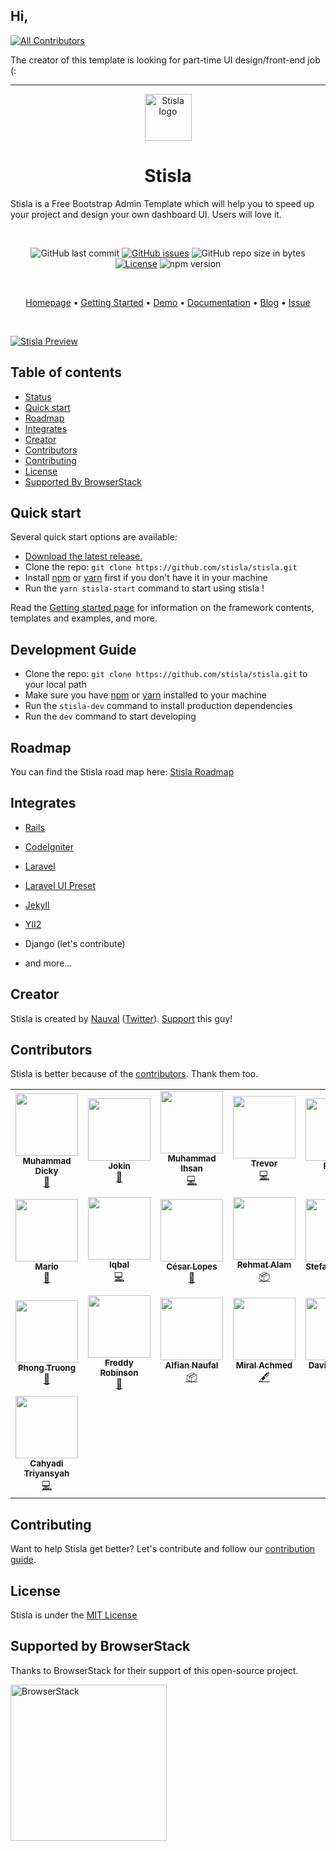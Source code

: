 ## Hi,
<!-- ALL-CONTRIBUTORS-BADGE:START - Do not remove or modify this section -->
[![All Contributors](https://img.shields.io/badge/all_contributors-22-orange.svg?style=flat-square)](#contributors-)
<!-- ALL-CONTRIBUTORS-BADGE:END -->
The creator of this template is looking for part-time UI design/front-end job (:

-----

<p align="center">
  <a href="https://getstisla.com">
    <img src="https://avatars2.githubusercontent.com/u/45754626?s=75&v=4" alt="Stisla logo" width="75" height="75">
  </a>
</p>

<h1 align="center">Stisla</h1>

<p>
  Stisla is a Free Bootstrap Admin Template which will help you to speed up your project and design your own dashboard UI. Users will love it.
</p>
<br>
<span align="center">

![GitHub last commit](https://img.shields.io/github/last-commit/stisla/stisla.svg)
[![GitHub issues](https://img.shields.io/github/issues/stisla/stisla.svg)](https://github.com/stisla/stisla/issues)
![GitHub repo size in bytes](https://img.shields.io/github/repo-size/badges/shields.svg)
[![License](https://img.shields.io/github/license/stisla/stisla.svg)](LICENSE)
![npm version](https://badge.fury.io/js/yarn.svg)

</span>

<br>

<p align="center">
  <a href="https://getstisla.com">Homepage</a>
  •
  <a href="https://getstisla.com/getting-started">Getting Started</a>
  •
  <a href="https://demo.getstisla.com" target="_new">Demo</a>
  •
  <a href="https://getstisla.com/docs">Documentation</a>
  •
  <a href="https://getstisla.com/blog">Blog</a>
  •
  <a href="https://getstisla.com/support">Issue</a>
</p>

<br>

[![Stisla Preview](https://camo.githubusercontent.com/2135e0f6544a7286a3412cdc3df32d47fc91b045/68747470733a2f2f692e6962622e636f2f3674646d6358302f323031382d31312d31312d31352d33352d676574737469736c612d636f6d2e706e67)](https://getstisla.com)


## Table of contents

- [Status](#status)
- [Quick start](#quick-start)
- [Roadmap](#roadmap)
- [Integrates](#integrates)
- [Creator](#creator)
- [Contributors](#contributors)
- [Contributing](#contributing)
- [License](#license)
- [Supported By BrowserStack](#supported-by-browserstack)


## Quick start

Several quick start options are available:

- [Download the latest release.](https://github.com/stisla/stisla/archive/v2.2.0.zip)
- Clone the repo: `git clone https://github.com/stisla/stisla.git`
- Install [npm](https://www.npmjs.com) or [yarn](https://yarnpkg.com) first if you don't have it in your machine
- Run the `yarn stisla-start` command to start using stisla !

Read the [Getting started page](https://getstisla.com/docs) for information on the framework contents, templates and examples, and more.

## Development Guide
- Clone the repo: `git clone https://github.com/stisla/stisla.git` to your local path
- Make sure you have [npm](https://www.npmjs.com) or [yarn](https://yarnpkg.com) installed to your machine
- Run the `stisla-dev` command to install production dependencies
- Run the `dev` command to start developing

## Roadmap
You can find the Stisla road map here: [Stisla Roadmap](https://trello.com/b/M8TMnehE/stisla-roadmap)


## Integrates
- [Rails](https://github.com/SunDi3yansyah/stisla-rails)
- [CodeIgniter](https://github.com/KhidirDotID/stisla-codeigniter)
- [Laravel](https://github.com/rehmatworks/stisla-laravel)
- [Laravel UI Preset](https://github.com/poteto-dev/laravel-ui-stisla)
- [Jekyll](https://github.com/SunDi3yansyah/stisla-jekyll)
- [YII2](https://github.com/piantgrunger/yii2-stisla)

- Django (let's contribute)
- and more...

## Creator
Stisla is created by [Nauval](http://nauv.al) ([Twitter](https://twitter.com/mhdnauvalazhar)). [Support](https://www.buymeacoffee.com/mhd) this guy!

## Contributors
Stisla is better because of the [contributors](https://github.com/stisla/stisla/graphs/contributors). Thank them too.

<!-- ALL-CONTRIBUTORS-LIST:START - Do not remove or modify this section -->
<!-- prettier-ignore-start -->
<!-- markdownlint-disable -->
<table>
  <tr>
    <td align="center"><a href="https://github.com/muhammaddicky"><img src="https://avatars0.githubusercontent.com/u/25713287?v=4" width="100px;" alt=""/><br /><sub><b>Muhammad Dicky</b></sub></a><br /><a href="#design-muhammaddicky" title="Design">🎨</a></td>
    <td align="center"><a href="http://weibo.com/jkweiyi"><img src="https://avatars1.githubusercontent.com/u/16080182?v=4" width="100px;" alt=""/><br /><sub><b>Jokin</b></sub></a><br /><a href="#design-jokin1999" title="Design">🎨</a></td>
    <td align="center"><a href="http://www.barndev.com"><img src="https://avatars2.githubusercontent.com/u/10700286?v=4" width="100px;" alt=""/><br /><sub><b>Muhammad Ihsan</b></sub></a><br /><a href="https://github.com/stisla/stisla/commits?author=muhammad-ihsan" title="Code">💻</a></td>
    <td align="center"><a href="https://github.com/dubnm"><img src="https://avatars3.githubusercontent.com/u/3620552?v=4" width="100px;" alt=""/><br /><sub><b>Trevor</b></sub></a><br /><a href="https://github.com/stisla/stisla/commits?author=dubnm" title="Code">💻</a></td>
    <td align="center"><a href="https://github.com/ranzeplay"><img src="https://avatars3.githubusercontent.com/u/43675876?v=4" width="100px;" alt=""/><br /><sub><b>Play_D</b></sub></a><br /><a href="https://github.com/stisla/stisla/commits?author=ranzeplay" title="Documentation">📖</a></td>
    <td align="center"><a href="https://rizkyhidayat.id"><img src="https://avatars0.githubusercontent.com/u/25103643?v=4" width="100px;" alt=""/><br /><sub><b>rizkyyangpalsu</b></sub></a><br /><a href="#platform-rizkyyangpalsu" title="Packaging/porting to new platform">📦</a></td>
    <td align="center"><a href="https://tackeyy.com/"><img src="https://avatars3.githubusercontent.com/u/8916877?v=4" width="100px;" alt=""/><br /><sub><b>Yusuke Takita</b></sub></a><br /><a href="https://github.com/stisla/stisla/commits?author=tackeyy" title="Code">💻</a></td>
  </tr>
  <tr>
    <td align="center"><a href="https://github.com/mariocalin"><img src="https://avatars0.githubusercontent.com/u/16624614?v=4" width="100px;" alt=""/><br /><sub><b>Mario</b></sub></a><br /><a href="#design-mariocalin" title="Design">🎨</a></td>
    <td align="center"><a href="http://iqbalaqaba.github.io"><img src="https://avatars3.githubusercontent.com/u/20835372?v=4" width="100px;" alt=""/><br /><sub><b>Iqbal</b></sub></a><br /><a href="https://github.com/stisla/stisla/commits?author=iqbalaqaba" title="Code">💻</a></td>
    <td align="center"><a href="https://github.com/cesarlopes"><img src="https://avatars0.githubusercontent.com/u/1175019?v=4" width="100px;" alt=""/><br /><sub><b>César Lopes</b></sub></a><br /><a href="#design-cesarlopes" title="Design">🎨</a></td>
    <td align="center"><a href="https://rehmat.works"><img src="https://avatars2.githubusercontent.com/u/23554187?v=4" width="100px;" alt=""/><br /><sub><b>Rehmat Alam</b></sub></a><br /><a href="#platform-rehmatworks" title="Packaging/porting to new platform">📦</a></td>
    <td align="center"><a href="https://github.com/stefanturcanu"><img src="https://avatars0.githubusercontent.com/u/6572745?v=4" width="100px;" alt=""/><br /><sub><b>Stefan Turcanu</b></sub></a><br /><a href="https://github.com/stisla/stisla/commits?author=stefanturcanu" title="Documentation">📖</a></td>
    <td align="center"><a href="https://github.com/mehmetmenengec"><img src="https://avatars2.githubusercontent.com/u/8948335?v=4" width="100px;" alt=""/><br /><sub><b>Mehmet MENENGEÇ</b></sub></a><br /><a href="#design-mehmetmenengec" title="Design">🎨</a></td>
    <td align="center"><a href="https://github.com/lkloon123"><img src="https://avatars2.githubusercontent.com/u/21114981?v=4" width="100px;" alt=""/><br /><sub><b>NeoSon</b></sub></a><br /><a href="#design-lkloon123" title="Design">🎨</a></td>
  </tr>
  <tr>
    <td align="center"><a href="https://github.com/jenkijo"><img src="https://avatars1.githubusercontent.com/u/32048650?v=4" width="100px;" alt=""/><br /><sub><b>Phong Truong</b></sub></a><br /><a href="#design-jenkijo" title="Design">🎨</a></td>
    <td align="center"><a href="https://github.com/frobinsonj"><img src="https://avatars3.githubusercontent.com/u/16726902?v=4" width="100px;" alt=""/><br /><sub><b>Freddy Robinson</b></sub></a><br /><a href="#design-frobinsonj" title="Design">🎨</a></td>
    <td align="center"><a href="https://alfiannaufal.com"><img src="https://avatars1.githubusercontent.com/u/15101734?v=4" width="100px;" alt=""/><br /><sub><b>Alfian Naufal</b></sub></a><br /><a href="#platform-piantgrunger" title="Packaging/porting to new platform">📦</a></td>
    <td align="center"><a href="http://achmiral.id"><img src="https://avatars0.githubusercontent.com/u/10906059?v=4" width="100px;" alt=""/><br /><sub><b>Miral Achmed</b></sub></a><br /><a href="#content-achmiral" title="Content">🖋</a></td>
    <td align="center"><a href="http://david.polynar.hu"><img src="https://avatars1.githubusercontent.com/u/1795922?v=4" width="100px;" alt=""/><br /><sub><b>David Polynar</b></sub></a><br /><a href="https://github.com/stisla/stisla/commits?author=polynar" title="Code">💻</a></td>
    <td align="center"><a href="http://tarhche.ir"><img src="https://avatars3.githubusercontent.com/u/6291970?v=4" width="100px;" alt=""/><br /><sub><b>mahdikhanzadi</b></sub></a><br /><a href="https://github.com/stisla/stisla/commits?author=khanzadimahdi" title="Code">💻</a></td>
    <td align="center"><a href="https://medium.com/omarelgabrys-blog/"><img src="https://avatars3.githubusercontent.com/u/9262504?v=4" width="100px;" alt=""/><br /><sub><b>OMAR ELGABRY</b></sub></a><br /><a href="https://github.com/stisla/stisla/commits?author=OmarElGabry" title="Code">💻</a></td>
  </tr>
  <tr>
    <td align="center"><a href="https://sundi3yansyah.com"><img src="https://avatars2.githubusercontent.com/u/3952281?v=4" width="100px;" alt=""/><br /><sub><b>Cahyadi Triyansyah</b></sub></a><br /><a href="https://github.com/stisla/stisla/commits?author=SunDi3yansyah" title="Code">💻</a></td>
  </tr>
</table>

<!-- markdownlint-enable -->
<!-- prettier-ignore-end -->
<!-- ALL-CONTRIBUTORS-LIST:END -->

## Contributing
Want to help Stisla get better? Let's contribute and follow our [contribution guide](https://github.com/stisla/stisla/blob/master/CONTRIBUTING.md).


## License
Stisla is under the [MIT License](LICENSE)

## Supported by BrowserStack
Thanks to BrowserStack for their support of this open-source project.

<a href="https://www.browserstack.com">
  <img src="https://getstisla.com/svg/Browserstack-logo.svg" alt="BrowserStack" width="250">
</a>
